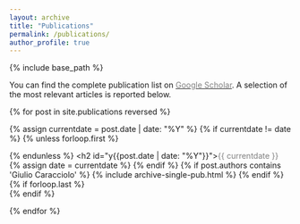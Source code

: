 ```yaml
---
layout: archive
title: "Publications"
permalink: /publications/
author_profile: true
---
```

{% include base_path %}

You can find the complete publication list on <a href="https://scholar.google.com/citations?hl=it&user=qWwuxK4AAAAJ&view_op=list_works&sortby=pubdate">
<span style="color:gray">Google Scholar</span></a>.
A selection of the most relevant articles is reported below.

<ul style="margin:0;padding:0">
{% for post in site.publications reversed %}

  {% assign currentdate = post.date | date: "%Y" %}
  {% if currentdate != date %}
    {% unless forloop.first %}</ul>{% endunless %}
    <h2 id="y{{post.date | date: "%Y"}}"><span style="color:gray">{{ currentdate }}</span></h2>
    <ul style="margin:0;padding:0">
    {% assign date = currentdate %}
  {% endif %}
  {% if post.authors contains 'Giulio Caracciolo' %}
    {% include archive-single-pub.html %}
  {% endif %}
  {% if forloop.last %}</ul>{% endif %}

{% endfor %}
